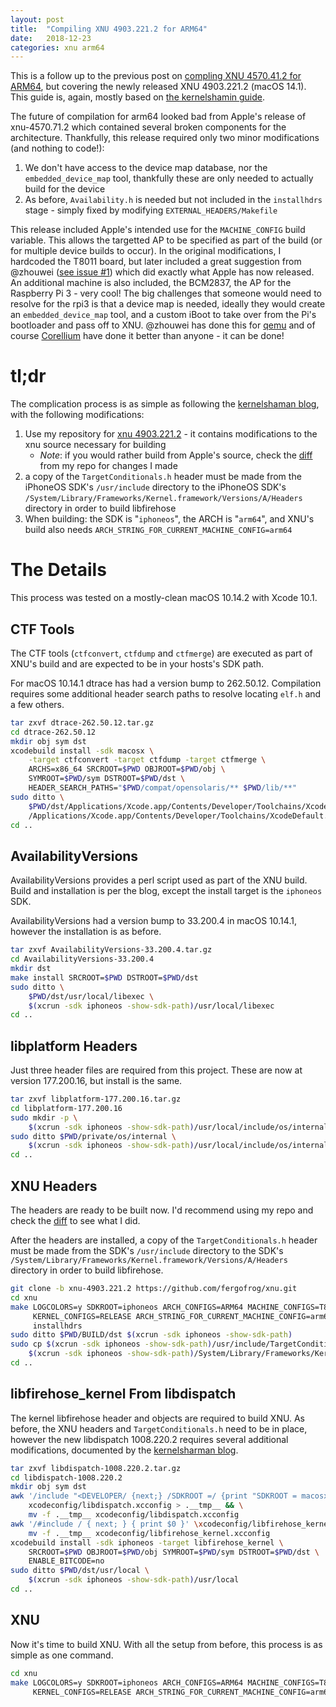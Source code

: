 ```yaml
---
layout: post
title:  "Compiling XNU 4903.221.2 for ARM64"
date:   2018-12-23
categories: xnu arm64
---
```


This is a follow up to the previous post on [compling XNU 4570.41.2 for ARM64](2018-07-07-compile-xnu-for-arm64.md), but covering the newly released XNU 4903.221.2 (macOS 14.1).
This guide is, again, mostly based on [the kernelshamin guide](https://kernelshaman.blogspot.com/2018/12/building-xnu-for-macos-mojave-10141.html).

The future of compilation for arm64 looked bad from Apple's release of xnu-4570.71.2 which contained several broken components for the architecture.
Thankfully, this release required only two minor modifications (and nothing to code!):
  1. We don't have access to the device map database, nor the `embedded_device_map` tool, thankfully these are only needed to actually build for the device
  2. As before, `Availability.h` is needed but not included in the `installhdrs` stage - simply fixed by modifying `EXTERNAL_HEADERS/Makefile`

This release included Apple's intended use for the `MACHINE_CONFIG` build variable. This allows the targetted AP to be specified as part of the build (or 
for multiple device builds to occur). In the original modifications, I hardcoded the T8011 board, but later included a great suggestion from @zhouwei
([see issue #1](https://github.com/fergofrog/xnu/issues/1)) which did exactly what Apple has now released. An additional machine is also included, the BCM2837,
the AP for the Raspberry Pi 3 - very cool! The big challenges that someone would need to resolve for the rpi3 is that a device map is needed, ideally they would
create an `embedded_device_map` tool, and a custom iBoot to take over from the Pi's bootloader and pass off to XNU. @zhouwei has done this for [qemu](https://worthdoingbadly.com/xnuqemu/)
and of course [Corellium](https://corellium.com/) have done it better than anyone - it can be done!

# tl;dr
The complication process is as simple as following the [kernelshaman blog](https://kernelshaman.blogspot.com/2018/12/building-xnu-for-macos-mojave-10141.html),
with the following modifications:
  1. Use my repository for [xnu 4903.221.2](https://github.com/fergofrog/xnu/tree/xnu-4903.221.2) - it contains modifications to the xnu source 
     necessary for building 
     * _Note_: if you would rather build from Apple's source, check the [diff](https://github.com/fergofrog/xnu/commit/70b35d4532423155f62cdafe0d4e12bfb90836ad)
       from my repo for changes I made
  2. a copy of the `TargetConditionals.h` header must be made from the iPhoneOS SDK's `/usr/include` directory to the 
     iPhoneOS SDK's `/System/Library/Frameworks/Kernel.framework/Versions/A/Headers` directory in order to build
     libfirehose
  3. When building: the SDK is "`iphoneos`", the ARCH is "`arm64`", and XNU's build also needs `ARCH_STRING_FOR_CURRENT_MACHINE_CONFIG=arm64`

# The Details
This process was tested on a mostly-clean macOS 10.14.2 with Xcode 10.1.

## CTF Tools
The CTF tools (`ctfconvert`, `ctfdump` and `ctfmerge`) are executed as part of XNU's build and are expected to be in 
your hosts's SDK path.

For macOS 10.14.1 dtrace has had a version bump to 262.50.12. Compilation requires some additional header search paths
to resolve locating `elf.h` and a few others.

```bash
tar zxvf dtrace-262.50.12.tar.gz
cd dtrace-262.50.12
mkdir obj sym dst
xcodebuild install -sdk macosx \
    -target ctfconvert -target ctfdump -target ctfmerge \
    ARCHS=x86_64 SRCROOT=$PWD OBJROOT=$PWD/obj \
    SYMROOT=$PWD/sym DSTROOT=$PWD/dst \
    HEADER_SEARCH_PATHS="$PWD/compat/opensolaris/** $PWD/lib/**"
sudo ditto \
    $PWD/dst/Applications/Xcode.app/Contents/Developer/Toolchains/XcodeDefault.xctoolchain \
    /Applications/Xcode.app/Contents/Developer/Toolchains/XcodeDefault.xctoolchain
cd ..
```

## AvailabilityVersions
AvailabilityVersions provides a perl script used as part of the XNU build. Build and installation is per the blog, 
except the install target is the `iphoneos` SDK.

AvailabilityVersions had a version bump to 33.200.4 in macOS 10.14.1, however the installation is as before.

```bash
tar zxvf AvailabilityVersions-33.200.4.tar.gz
cd AvailabilityVersions-33.200.4
mkdir dst
make install SRCROOT=$PWD DSTROOT=$PWD/dst
sudo ditto \
    $PWD/dst/usr/local/libexec \
    $(xcrun -sdk iphoneos -show-sdk-path)/usr/local/libexec
cd ..
```

## libplatform Headers
Just three header files are required from this project. These are now at version 177.200.16, but install is the same.

```bash
tar zxvf libplatform-177.200.16.tar.gz
cd libplatform-177.200.16
sudo mkdir -p \
    $(xcrun -sdk iphoneos -show-sdk-path)/usr/local/include/os/internal
sudo ditto $PWD/private/os/internal \
    $(xcrun -sdk iphoneos -show-sdk-path)/usr/local/include/os/internal
cd ..
```

## XNU Headers
The headers are ready to be built now. I'd recommend using my repo and check the [diff](https://github.com/fergofrog/xnu/commit/70b35d4532423155f62cdafe0d4e12bfb90836ad)
to see what I did.

After the headers are installed, a copy of the `TargetConditionals.h` header must be made from the SDK's `/usr/include`
directory to the SDK's `/System/Library/Frameworks/Kernel.framework/Versions/A/Headers` directory in order to build
libfirehose.

```bash
git clone -b xnu-4903.221.2 https://github.com/fergofrog/xnu.git
cd xnu
make LOGCOLORS=y SDKROOT=iphoneos ARCH_CONFIGS=ARM64 MACHINE_CONFIGS=T8011 \
     KERNEL_CONFIGS=RELEASE ARCH_STRING_FOR_CURRENT_MACHINE_CONFIG=arm64 \
     installhdrs
sudo ditto $PWD/BUILD/dst $(xcrun -sdk iphoneos -show-sdk-path)
sudo cp $(xcrun -sdk iphoneos -show-sdk-path)/usr/include/TargetConditionals.h \
    $(xcrun -sdk iphoneos -show-sdk-path)/System/Library/Frameworks/Kernel.framework/Versions/A/Headers/TargetConditionals.h
cd ..
```

## libfirehose_kernel From libdispatch
The kernel libfirehose header and objects are required to build XNU. As before, the XNU headers and `TargetConditionals.h` need to be in place, however the new
libdispatch 1008.220.2 requires several additional modifications, documented by the [kernelsharman blog](https://kernelshaman.blogspot.com/2018/12/building-xnu-for-macos-mojave-10141.html).

```bash
tar zxvf libdispatch-1008.220.2.tar.gz
cd libdispatch-1008.220.2
mkdir obj sym dst
awk '/include "<DEVELOPER/ {next;} /SDKROOT =/ {print "SDKROOT = macosx"; next;} {print $0}' \
    xcodeconfig/libdispatch.xcconfig > .__tmp__ && \
    mv -f .__tmp__ xcodeconfig/libdispatch.xcconfig
awk '/#include / { next; } { print $0 }' \xcodeconfig/libfirehose_kernel.xcconfig > .__tmp__ && \
    mv -f .__tmp__ xcodeconfig/libfirehose_kernel.xcconfig
xcodebuild install -sdk iphoneos -target libfirehose_kernel \
    SRCROOT=$PWD OBJROOT=$PWD/obj SYMROOT=$PWD/sym DSTROOT=$PWD/dst \
    ENABLE_BITCODE=no
sudo ditto $PWD/dst/usr/local \
    $(xcrun -sdk iphoneos -show-sdk-path)/usr/local
cd ..
```

## XNU
Now it's time to build XNU. With all the setup from before, this process is as simple as one command.

```bash
cd xnu
make LOGCOLORS=y SDKROOT=iphoneos ARCH_CONFIGS=ARM64 MACHINE_CONFIGS=T8011 \
     KERNEL_CONFIGS=RELEASE ARCH_STRING_FOR_CURRENT_MACHINE_CONFIG=arm64
```

